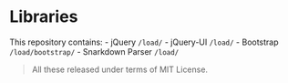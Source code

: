 # Libraries

This repository contains:
    - jQuery `/load/`
    - jQuery-UI `/load/`
    - Bootstrap `/load/bootstrap/`
    - Snarkdown Parser `/load/`

> All these released under terms of MIT License.